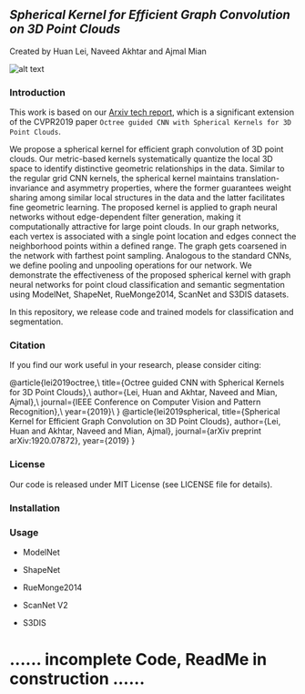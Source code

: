 ## *Spherical Kernel for Efficient Graph Convolution on 3D Point Clouds*
Created by Huan Lei, Naveed Akhtar and Ajmal Mian

![alt text](https://github.com/hlei-ziyan/SPH3D-GCN/blob/master/image/intro_arch.png)

### Introduction
This work is based on our [Arxiv tech report](https://arxiv.org/submit/2851732), which is a significant extension of the CVPR2019 paper ``Octree guided CNN with Spherical Kernels for 3D Point Clouds``.

We propose a spherical kernel for efficient graph convolution of 3D point clouds. 
Our metric-based kernels systematically quantize the local 3D space 
to identify distinctive geometric relationships in the data. Similar to the regular grid CNN kernels, the spherical kernel maintains translation-invariance and asymmetry properties, where the former guarantees weight sharing among similar local structures in the  data and the latter facilitates fine geometric learning. 
The proposed kernel is applied to graph neural networks without edge-dependent filter generation, making it computationally attractive for large point clouds. 
In our graph networks, each vertex is associated with a single point location and edges connect the neighborhood points within a defined range. The graph gets coarsened in the network with farthest point sampling. 
Analogous to the standard CNNs, we define pooling and unpooling operations for our network. 
We demonstrate the effectiveness of the proposed spherical kernel with graph neural networks for point cloud classification and semantic segmentation  using ModelNet, ShapeNet, RueMonge2014, ScanNet and S3DIS datasets.

In this repository, we release code and trained models for classification and segmentation.

### Citation
If you find our work useful in your research, please consider citing:

@article{lei2019octree,\\
title={Octree guided CNN with Spherical Kernels for 3D Point Clouds},\\
author={Lei, Huan and Akhtar, Naveed and Mian, Ajmal},\\
journal={IEEE Conference on Computer Vision and Pattern Recognition},\\
year={2019}\\
}
@article{lei2019spherical,
title={Spherical Kernel for Efficient Graph Convolution on 3D Point Clouds},
author={Lei, Huan and Akhtar, Naveed and Mian, Ajmal},
journal={arXiv preprint arXiv:1920.07872},
year={2019}
}

### License
Our code is released under MIT License (see LICENSE file for details).

### Installation


### Usage

- ModelNet

- ShapeNet

- RueMonge2014

- ScanNet V2

- S3DIS


# ...... incomplete Code, ReadMe in construction ......
